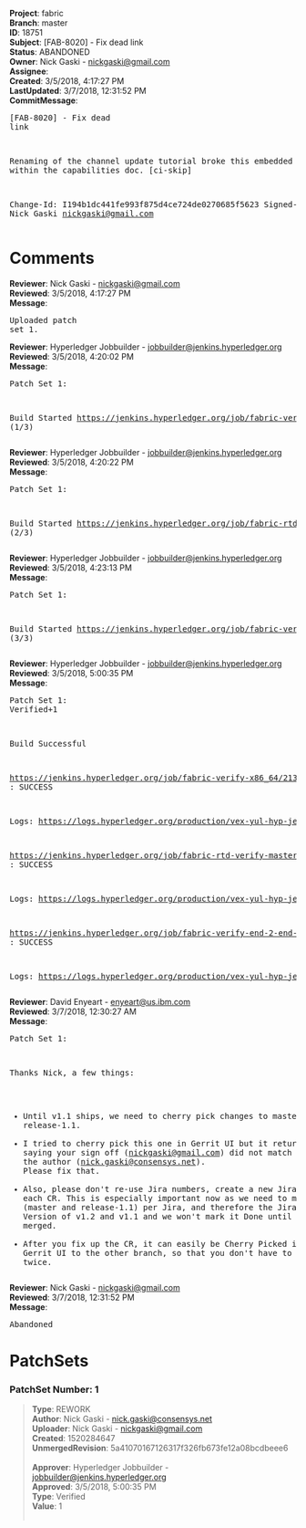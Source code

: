 <strong>Project</strong>: fabric<br><strong>Branch</strong>: master<br><strong>ID</strong>: 18751<br><strong>Subject</strong>: [FAB-8020] - Fix dead link<br><strong>Status</strong>: ABANDONED<br><strong>Owner</strong>: Nick Gaski - nickgaski@gmail.com<br><strong>Assignee</strong>:<br><strong>Created</strong>: 3/5/2018, 4:17:27 PM<br><strong>LastUpdated</strong>: 3/7/2018, 12:31:52 PM<br><strong>CommitMessage</strong>:<br><pre>[FAB-8020] - Fix dead link

Renaming of the channel update tutorial broke this embedded link
within the capabilities doc.
[ci-skip]

Change-Id: I194b1dc441fe993f875d4ce724de0270685f5623
Signed-off-by: Nick Gaski <nickgaski@gmail.com>
</pre><h1>Comments</h1><strong>Reviewer</strong>: Nick Gaski - nickgaski@gmail.com<br><strong>Reviewed</strong>: 3/5/2018, 4:17:27 PM<br><strong>Message</strong>: <pre>Uploaded patch set 1.</pre><strong>Reviewer</strong>: Hyperledger Jobbuilder - jobbuilder@jenkins.hyperledger.org<br><strong>Reviewed</strong>: 3/5/2018, 4:20:02 PM<br><strong>Message</strong>: <pre>Patch Set 1:

Build Started https://jenkins.hyperledger.org/job/fabric-verify-x86_64/21340/ (1/3)</pre><strong>Reviewer</strong>: Hyperledger Jobbuilder - jobbuilder@jenkins.hyperledger.org<br><strong>Reviewed</strong>: 3/5/2018, 4:20:22 PM<br><strong>Message</strong>: <pre>Patch Set 1:

Build Started https://jenkins.hyperledger.org/job/fabric-rtd-verify-master/315/ (2/3)</pre><strong>Reviewer</strong>: Hyperledger Jobbuilder - jobbuilder@jenkins.hyperledger.org<br><strong>Reviewed</strong>: 3/5/2018, 4:23:13 PM<br><strong>Message</strong>: <pre>Patch Set 1:

Build Started https://jenkins.hyperledger.org/job/fabric-verify-end-2-end-x86_64/13033/ (3/3)</pre><strong>Reviewer</strong>: Hyperledger Jobbuilder - jobbuilder@jenkins.hyperledger.org<br><strong>Reviewed</strong>: 3/5/2018, 5:00:35 PM<br><strong>Message</strong>: <pre>Patch Set 1: Verified+1

Build Successful 

https://jenkins.hyperledger.org/job/fabric-verify-x86_64/21340/ : SUCCESS

Logs: https://logs.hyperledger.org/production/vex-yul-hyp-jenkins-3/fabric-verify-x86_64/21340

https://jenkins.hyperledger.org/job/fabric-rtd-verify-master/315/ : SUCCESS

Logs: https://logs.hyperledger.org/production/vex-yul-hyp-jenkins-3/fabric-rtd-verify-master/315

https://jenkins.hyperledger.org/job/fabric-verify-end-2-end-x86_64/13033/ : SUCCESS

Logs: https://logs.hyperledger.org/production/vex-yul-hyp-jenkins-3/fabric-verify-end-2-end-x86_64/13033</pre><strong>Reviewer</strong>: David Enyeart - enyeart@us.ibm.com<br><strong>Reviewed</strong>: 3/7/2018, 12:30:27 AM<br><strong>Message</strong>: <pre>Patch Set 1:

Thanks Nick, a few things:

- Until v1.1 ships, we need to cherry pick changes to master (1.2) and release-1.1.
- I tried to cherry pick this one in Gerrit UI but it returned error saying your sign off (nickgaski@gmail.com) did not match the author (nick.gaski@consensys.net). Please fix that.
- Also, please don't re-use Jira numbers, create a new Jira number for each CR.  This is especially important now as we need to manage two CRs (master and release-1.1) per Jira, and therefore the Jira will have Fix Version of v1.2 and v1.1 and we won't mark it Done until both are merged.
- After you fix up the CR, it can easily be Cherry Picked in the Gerrit UI to the other branch, so that you don't have to push twice.</pre><strong>Reviewer</strong>: Nick Gaski - nickgaski@gmail.com<br><strong>Reviewed</strong>: 3/7/2018, 12:31:52 PM<br><strong>Message</strong>: <pre>Abandoned</pre><h1>PatchSets</h1><h3>PatchSet Number: 1</h3><blockquote><strong>Type</strong>: REWORK<br><strong>Author</strong>: Nick Gaski - nick.gaski@consensys.net<br><strong>Uploader</strong>: Nick Gaski - nickgaski@gmail.com<br><strong>Created</strong>: 1520284647<br><strong>UnmergedRevision</strong>: 5a41070167126317f326fb673fe12a08bcdbeee6<br><br><strong>Approver</strong>: Hyperledger Jobbuilder - jobbuilder@jenkins.hyperledger.org<br><strong>Approved</strong>: 3/5/2018, 5:00:35 PM<br><strong>Type</strong>: Verified<br><strong>Value</strong>: 1<br><br></blockquote>